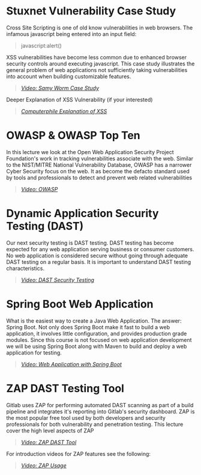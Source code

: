 # Stuxnet Vulnerability Case Study

Cross Site Scripting is one of old know vulnerabilities in web browsers.  The infamous javascript being entered into an input field:

>  javascript:alert()

XSS vulnerabilities have become less common due to enhanced browser security controls around executing javascript. This case study illustrates the general problem of web applications not sufficiently taking vulnerabilities into account when building customizable features.

> [*Video: Samy Worm Case Study*](https://auburn.hosted.panopto.com/Panopto/Pages/Viewer.aspx?id=e7729fcd-731d-4134-b701-aeba0142f23e)
> 
Deeper Explanation of XSS Vulnerability (if your interested)
> [*Computerphile Explanation of XSS*](https://youtu.be/L5l9lSnNMxg)

# OWASP & OWASP Top Ten
In this lecture we look at the Open Web Application Security Project Foundation's work in tracking vulnerabilities associate with the web.  Similar to the NIST/MITRE National Vulnerability Database, OWASP has a narrower Cyber Security focus on the web.  It as become the defacto standard used by tools and professionals to detect and prevent web related vulnerabilities

> [*Video: OWASP*](https://auburn.hosted.panopto.com/Panopto/Pages/Viewer.aspx?id=5dcd8b9a-e3f7-49d8-af39-aeba013dd97b)


# Dynamic Application Security Testing (DAST)
Our next security testing is DAST testing.  DAST testing has become expected for any web application serving business or consumer customers.  No web application is considered secure without going through adequate DAST testing on a regular basis. It is important to understand DAST testing characteristics. 

> [*Video: DAST Security Testing*](https://auburn.hosted.panopto.com/Panopto/Pages/Viewer.aspx?id=70c2c15f-f6a6-4248-9fb8-aeba013e29ba)


# Spring Boot Web Application
What is the easiest way to create a Java Web Application.  The answer: Spring Boot.  Not only does Spring Boot make it fast to build a web application, it involves little configuration, and provides production grade modules.  Since this course is not focused on web application development we will be using Spring Boot along with Maven to build and deploy a web application for testing.

> [*Video: Web Application with Spring Boot*](https://auburn.hosted.panopto.com/Panopto/Pages/Viewer.aspx?id=9771a30d-735c-48fc-a21a-aeba01498969)



# ZAP DAST Testing Tool
Gitlab uses ZAP for performing automated DAST scanning as part of a build pipeline and integrates it's reporting into Gitlab's security dashboard.  ZAP is the most popular free tool used by both developers and security professionals for both vulnerability and penetration testing.  This lecture cover the high level aspects of ZAP

> [*Video: ZAP DAST Tool*]()

For introduction videos for ZAP features see the following:

>[*Video: ZAP Usage*](https://www.zaproxy.org/zap-in-ten/) 

